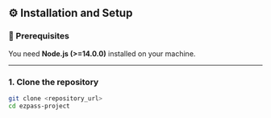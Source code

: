 ## ⚙️ Installation and Setup

### 📌 Prerequisites
You need **Node.js (>=14.0.0)** installed on your machine.

---

### 1. Clone the repository
```bash
git clone <repository_url>
cd ezpass-project
